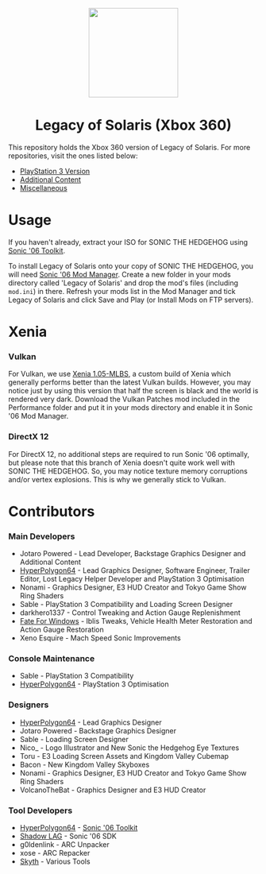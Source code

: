 <p align="center">
    <a href="https://github.com/LostLegacyTeam/LoS-Mod_Files_X/blob/master/">
        <img height="180px" src="https://github.com/LostLegacyTeam/LoS-Mod_Files_X/blob/master/logo.png" />
    </a>
</p>

<h1 align="center">Legacy of Solaris (Xbox 360)</h1>

This repository holds the Xbox 360 version of Legacy of Solaris. For more repositories, visit the ones listed below:
- [PlayStation 3 Version](https://github.com/LostLegacyTeam/LoS-Mod_Files_PS)
- [Additional Content](https://github.com/LostLegacyTeam/LoS-Additional_Content)
- [Miscellaneous](https://github.com/LostLegacyTeam/LoS-Miscellaneous)

# Usage
If you haven't already, extract your ISO for SONIC THE HEDGEHOG using [Sonic '06 Toolkit](https://github.com/HyperPolygon64/Sonic-06-Toolkit).

To install Legacy of Solaris onto your copy of SONIC THE HEDGEHOG, you will need [Sonic '06 Mod Manager](https://github.com/Knuxfan24/Sonic-06-Mod-Manager). Create a new folder in your mods directory called 'Legacy of Solaris' and drop the mod's files (including `mod.ini`) in there. Refresh your mods list in the Mod Manager and tick Legacy of Solaris and click Save and Play (or Install Mods on FTP servers).

# Xenia
### Vulkan
For Vulkan, we use [Xenia 1.05-MLBS](https://github.com/lost-legacy-team/LoS-Miscellaneous/tree/master/Emulators/Performance), a custom build of Xenia which generally performs better than the latest Vulkan builds. However, you may notice just by using this version that half the screen is black and the world is rendered very dark. Download the Vulkan Patches mod included in the Performance folder and put it in your mods directory and enable it in Sonic '06 Mod Manager.
### DirectX 12
For DirectX 12, no additional steps are required to run Sonic '06 optimally, but please note that this branch of Xenia doesn't quite work well with SONIC THE HEDGEHOG. So, you may notice texture memory corruptions and/or vertex explosions. This is why we generally stick to Vulkan.

# Contributors
### Main Developers
- Jotaro Powered - Lead Developer, Backstage Graphics Designer and Additional Content
- [HyperPolygon64](https://github.com/HyperPolygon64) - Lead Graphics Designer, Software Engineer, Trailer Editor, Lost Legacy Helper Developer and PlayStation 3 Optimisation
- Nonami - Graphics Designer, E3 HUD Creator and Tokyo Game Show Ring Shaders
- Sable - PlayStation 3 Compatibility and Loading Screen Designer
- darkhero1337 - Control Tweaking and Action Gauge Replenishment
- [Fate For Windows](https://github.com/FateForWindows) - Iblis Tweaks, Vehicle Health Meter Restoration and Action Gauge Restoration
- Xeno Esquire - Mach Speed Sonic Improvements

### Console Maintenance
- Sable - PlayStation 3 Compatibility
- [HyperPolygon64](https://github.com/HyperPolygon64) - PlayStation 3 Optimisation

### Designers
- [HyperPolygon64](https://github.com/HyperPolygon64) - Lead Graphics Designer
- Jotaro Powered - Backstage Graphics Designer
- Sable - Loading Screen Designer
- Nico_ - Logo Illustrator and New Sonic the Hedgehog Eye Textures
- Toru - E3 Loading Screen Assets and Kingdom Valley Cubemap
- Bacon - New Kingdom Valley Skyboxes
- Nonami - Graphics Designer, E3 HUD Creator and Tokyo Game Show Ring Shaders
- VolcanoTheBat - Graphics Designer and E3 HUD Creator

### Tool Developers
- [HyperPolygon64](https://github.com/HyperPolygon64) - [Sonic '06 Toolkit](https://github.com/HyperPolygon64/Sonic-06-Toolkit)
- [Shadow LAG](https://github.com/lllsondowlll) - Sonic '06 SDK
- g0ldenlink - ARC Unpacker
- xose - ARC Repacker
- [Skyth](https://github.com/blueskythlikesclouds) - Various Tools
